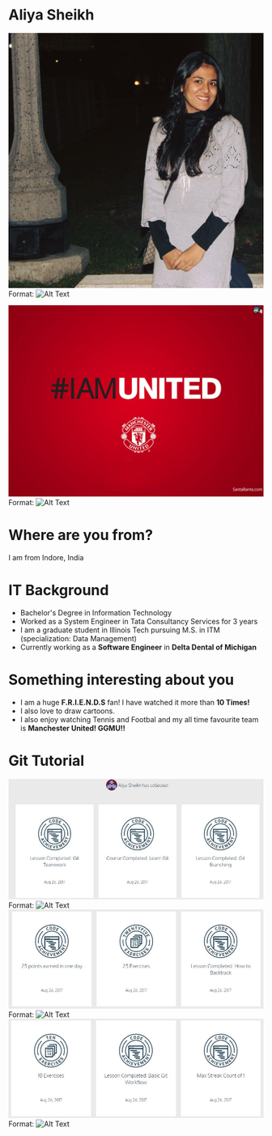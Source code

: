 # Aliya Sheikh

![Logo](/images/IMG_5803.JPG)
Format: ![Alt Text](url)

![United Logo](/images/united.jpg)
Format: ![Alt Text](url)


# Where are you from?
I am from Indore, India

# IT Background
* Bachelor's Degree in Information Technology
* Worked as a System Engineer in Tata Consultancy Services for 3 years
* I am a graduate student in Illinois Tech pursuing M.S. in ITM (specialization: Data Management)
* Currently working as a **Software Engineer** in **Delta Dental of Michigan**


# Something interesting about you
* I am a huge **F.R.I.E.N.D.S** fan! I have watched it more than **10 Times!** 
* I also love to draw cartoons. 
* I also enjoy watching Tennis and Footbal and my all time favourite team is **Manchester United! GGMU!!**

# Git Tutorial
![badges-1 Logo](/images/badges-1.JPG)
Format: ![Alt Text](url)
![badges-2 Logo](/images/badges-2.JPG)
Format: ![Alt Text](url)
![badges-3 Logo](/images/badges-3.JPG)
Format: ![Alt Text](url)


